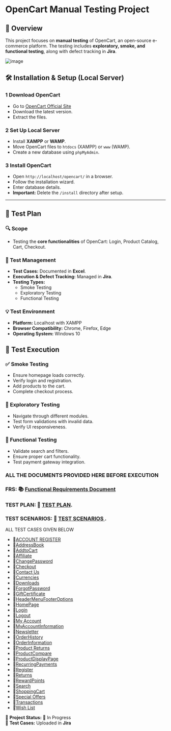 # OpenCart Manual Testing Project

## 📌 Overview
This project focuses on **manual testing** of OpenCart, an open-source e-commerce platform. The testing includes **exploratory, smoke, and functional testing**, along with defect tracking in **Jira**.

![image](https://github.com/user-attachments/assets/97c57bd6-38c5-40da-a6bb-92a3f7fe78c3)


## 🛠️ Installation & Setup (Local Server)

### **1 Download OpenCart**
- Go to [OpenCart Official Site](https://www.opencart.com/)
- Download the latest version.
- Extract the files.

### **2 Set Up Local Server**
- Install **XAMPP** or **WAMP**.
- Move OpenCart files to `htdocs` (XAMPP) or `www` (WAMP).
- Create a new database using `phpMyAdmin`.

### **3 Install OpenCart**
- Open `http://localhost/opencart/` in a browser.
- Follow the installation wizard.
- Enter database details.
- **Important:** Delete the `/install` directory after setup.

---

## 🔹 Test Plan

### **🔍 Scope**
- Testing the **core functionalities** of OpenCart: Login, Product Catalog, Cart, Checkout.

### **📝 Test Management**
- **Test Cases:** Documented in **Excel**.
- **Execution & Defect Tracking:** Managed in **Jira**.
- **Testing Types:**
  - Smoke Testing
  - Exploratory Testing
  - Functional Testing

### **💡 Test Environment**
- **Platform:** Localhost with XAMPP
- **Browser Compatibility:** Chrome, Firefox, Edge
- **Operating System:** Windows 10

## 🏁 Test Execution

### **✅ Smoke Testing**
- Ensure homepage loads correctly.
- Verify login and registration.
- Add products to the cart.
- Complete checkout process.

### **🔎 Exploratory Testing**
- Navigate through different modules.
- Test form validations with invalid data.
- Verify UI responsiveness.

### **📌 Functional Testing**
- Validate search and filters.
- Ensure proper cart functionality.
- Test payment gateway integration.

### **ALL THE DOCUMENTS PROVIDED HERE BEFORE EXECUTION**
### **FRS**: 📚 [Functional Requirements Document](FRS/FUNCTIONAL%20REQUIREMENTS%20DOCUMENT/FUNCTIONAL%20REQUIREMENTS%20DOCUMENT.md)
### **TEST PLAN**: 📔 [TEST PLAN](TestPlan/TestPlan.md).
### **TEST SCENARIOS**: 📔 [TEST SCENARIOS ](TestScenarios/TestScenarios.md).
ALL TEST CASES GIVEN BELOW 
- 📕[ACCOUNT REGISTER](TestCasesmd/Register.md)
- 📕[AddressBook](TestCasesmd/AddressBook.md)  
- 📕[AddtoCart](TestCasesmd/AddtoCart.md)  
- 📕[Affiliate](TestCasesmd/Affiliate.md)  
- 📕[ChangePassword](TestCasesmd/ChangePassword.md)  
- 📕[Checkout](TestCasesmd/Checkout.md)  
- 📕[Contact Us](TestCasesmd/Contact%20Us.md)  
- 📕[Currencies](TestCasesmd/Currencies.md)  
- 📕[Downloads](TestCasesmd/Downloads.md)  
- 📕[ForgotPassword](TestCasesmd/ForgotPassword.md)  
- 📕[GiftCertificate](TestCasesmd/GiftCertificate.md)  
- 📕[HeaderMenuFooterOptions](TestCasesmd/HeaderMenuFooterOptions.md)  
- 📕[HomePage](TestCasesmd/HomePage.md)  
- 📕[Login](TestCasesmd/Login.md)  
- 📕[Logout](TestCasesmd/Logout.md)  
- 📕[My Account](TestCasesmd/My%20Account.md)  
- 📕[MyAccountInformation](TestCasesmd/MyAccountInformation.md)  
- 📕[Newsletter](TestCasesmd/Newsletter.md)  
- 📕[OrderHistory](TestCasesmd/OrderHistory.md)  
- 📕[OrderInformation](TestCasesmd/OrderInformation.md)  
- 📕[Product Returns](TestCasesmd/Product%20Returns.md)  
- 📕[ProductCompare](TestCasesmd/ProductCompare.md)  
- 📕[ProductDisplayPage](TestCasesmd/ProductDisplayPage.md)
- 📕[RecurringPayments](TestCasesmd/RecurringPayments.md)  
- 📕[Register](TestCasesmd/Register.md)  
- 📕[Returns](TestCasesmd/Returns.md)  
- 📕[RewardPoints](TestCasesmd/RewardPoints.md)  
- 📕[Search](TestCasesmd/Search.md)  
- 📕[ShoppingCart](TestCasesmd/ShoppingCart.md)  
- 📕[Special Offers](TestCasesmd/Special%20Offers.md)  
- 📕[Transactions](TestCasesmd/Transactions.md)  
- 📕[Wish List](TestCasesmd/Wish%20List.md)  




📢 **Project Status:** 🚀 In Progress  
📂 **Test Cases:** Uploaded in **Jira**

